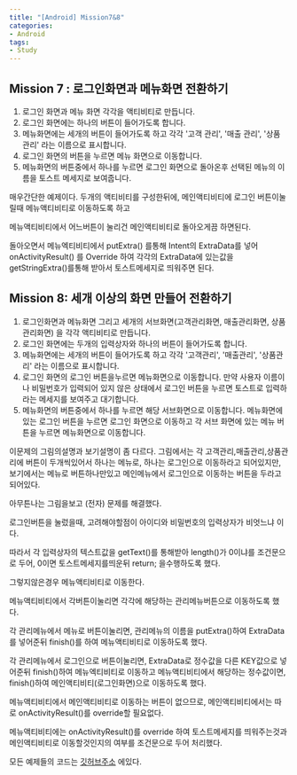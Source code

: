 ```yaml
---
title: "[Android] Mission7&8"
categories:
- Android
tags:
- Study
---
```


Mission 7 : 로그인화면과 메뉴화면 전환하기
---

1. 로그인 화면과 메뉴 화면 각각을 액티비티로 만듭니다.
2. 로그인 화면에는 하나의 버튼이 들어가도록 합니다.
3. 메뉴화면에는 세개의 버튼이 들어가도록 하고 각각 '고객 관리', '매출 관리', '상품 관리' 라는 이름으로 표시합니다.
4. 로그인 화면의 버튼을 누르면 메뉴 화면으로 이동합니다.
5. 메뉴화면의 버튼중에서 하나를 누르면 로그인 화면으로 돌아온후 선택된 메뉴의 이름을 토스트 메세지로 보여줍니다.

매우간단한 예제이다.  두개의 액티비티를 구성한뒤에, 메인액티비티에 로그인 버튼이눌릴때 메뉴액티비티로 이동하도록 하고

메뉴액티비티에서 어느버튼이 눌리건 메인액티비티로 돌아오게끔 하면된다.

돌아오면서 메뉴엑티비티에서 putExtra() 를통해 Intent의 ExtraData를 넣어 onActivityResult() 를 Override 하여 각각의 ExtraData에 있는값을 getStringExtra()를통해 받아서 토스트메세지로 띄워주면 된다.


Mission 8: 세개 이상의 화면 만들어 전환하기
---

1. 로그인화면과 메뉴화면 그리고 세개의 서브화면(고객관리화면, 매출관리화면, 상품관리화면) 을 각각 액티비티로 만듭니다.
2. 로그인 화면에는 두개의 입력상자와 하나의 버튼이 들어가도록 합니다.
3. 메뉴화면에는 세개의 버튼이 들어가도록 하고 각각 '고객관리', '매출관리', '상품관리' 라는 이름으로 표시합니다.
4. 로그인 화면의 로그인 버튼을누르면 메뉴화면으로 이동합니다. 만약 사용자 이름이나 비밀번호가 입력되어 있지 않은 상태에서 로그인 버튼을 누르면 토스트로 입력하라는 메세지를 보여주고 대기합니다.
5. 메뉴화면의 버튼중에서 하나를 누르면 해당 서브화면으로 이동합니다. 메뉴화면에 있는 로그인 버튼을 누르면 로그인 화면으로 이동하고 각 서브 화면에 있는 메뉴 버튼을 누르면 메뉴화면으로 이동합니다.


이문제의 그림의설명과 보기설명이 좀 다르다. 그림에서는 각 고객관리,매출관리,상품관리에 버튼이 두개씩있어서 하나는 메뉴로, 하나는 로그인으로 이동하라고 되어있지만, 보기에서는 메뉴로 버튼하나만있고 메인메뉴에서 로그인으로 이동하는 버튼을 두라고되어있다.

아무튼나는 그림을보고 (전자) 문제를 해결했다.

로그인버튼을 눌렀을때, 고려해야할점이 아이디와 비밀번호의 입력상자가 비엇느냐 이다.

따라서 각 입력상자의 텍스트값을 getText()를 통해받아 length()가 0이냐를 조건문으로 두어, 0이면 토스트메세지를띄운뒤 return; 을수행하도록 했다.

그렇지않은경우 메뉴액티비티로 이동한다.

메뉴액티비티에서 각버튼이눌리면 각각에 해당하는 관리메뉴버튼으로 이동하도록 했다.

각 관리메뉴에서 메뉴로 버튼이눌리면, 관리메뉴의 이름을 putExtra()하여 ExtraData를 넣어준뒤 finish()를 하여 메뉴액티비티로 이동하도록 했다.

각 관리메뉴에서 로그인으로 버튼이눌리면,  ExtraData로 정수값을 다른 KEY값으로 넣어준뒤 finish()하여 메뉴엑티비티로 이동하고 메뉴액티비티에서 해당하는 정수값이면, finish()하여 메인액티비티(로그인화면)으로 이동하도록 했다.

메뉴액티비티에서 메인액티비티로 이동하는 버튼이 없으므로, 메인액티비티에서는 따로 onActivityResult()를 override할 필요없다.

메뉴액티비티에는 onActivityResult()를 override 하여 토스트메세지를 띄워주는것과 메인액티비티로 이동할것인지의 여부를 조건문으로 두어 처리했다.

모든 예제들의 코드는 [깃허브주소](https://github.com/jowunnal/studyAndroid/tree/master/Chap.01 "github link") 에있다.
